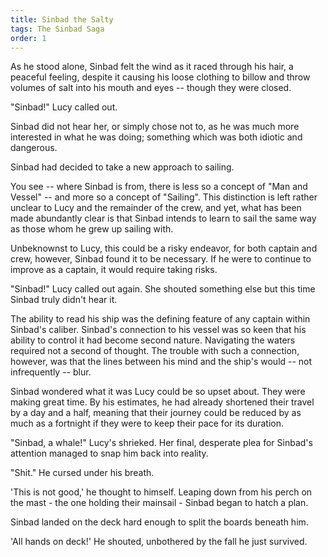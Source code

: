 ```yaml
---
title: Sinbad the Salty
tags: The Sinbad Saga
order: 1
---
```


As he stood alone, Sinbad felt the wind as it raced through his hair, a peaceful feeling, despite it causing his loose clothing to billow and throw volumes of salt into his mouth and eyes -- though they were closed.

"Sinbad!" Lucy called out.

Sinbad did not hear her, or simply chose not to, as he was much more interested in what he was doing; something which was both idiotic and dangerous.

<!--more-->

Sinbad had decided to take a new approach to sailing.

You see -- where Sinbad is from, there is less so a concept of "Man and Vessel" -- and more so a concept of "Sailing". This distinction is left rather unclear to Lucy and the remainder of the crew, and yet, what has been made abundantly clear is that Sinbad intends to learn to sail the same way as those whom he grew up sailing with.

Unbeknownst to Lucy, this could be a risky endeavor, for both captain and crew, however, Sinbad found it to be necessary. If he were to continue to improve as a captain, it would require taking risks.

"Sinbad!" Lucy called out again. She shouted something else but this time Sinbad truly didn't hear it.

The ability to read his ship was the defining feature of any captain within Sinbad's caliber. Sinbad's connection to his vessel was so keen that his ability to control it had become second nature. Navigating the waters required not a second of thought. The trouble with such a connection, however, was that the lines between his mind and the ship's would -- not infrequently -- blur.

Sinbad wondered what it was Lucy could be so upset about. They were making great time. By his estimates, he had already shortened their travel by a day and a half, meaning that their journey could be reduced by as much as a fortnight if they were to keep their pace for its duration.

"Sinbad, a whale!" Lucy's shrieked. Her final, desperate plea for Sinbad's attention managed to snap him back into reality.

"Shit." He cursed under his breath.

'This is not good,' he thought to himself. Leaping down from his perch on the mast - the one holding their mainsail - Sinbad began to hatch a plan.

Sinbad landed on the deck hard enough to split the boards beneath him.

'All hands on deck!' He shouted, unbothered by the fall he just survived.
